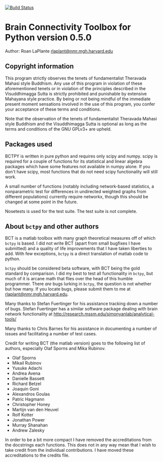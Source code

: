 [![Build Status](https://travis-ci.org/aestrivex/bctpy.svg?branch=master)](https://travis-ci.org/aestrivex/bctpy)

# Brain Connectivity Toolbox for Python version 0.5.0

Author: Roan LaPlante <rlaplant@nmr.mgh.harvard.edu>

## Copyright information

This program strictly observes the tenets of fundamentalist Theravada Mahasi 
style Buddhism.  Any use of this program in violation of these aforementioned 
tenets or in violation of the principles described in the Visuddhimagga Sutta 
is strictly prohibited and punishable by extensive Mahayana style practice.
By being or not being mindful of the immediate present moment sensations
involved in the use of this program, you confer your acceptance of these terms
and conditions.

Note that the observation of the tenets of fundamentalist Theravada Mahasi
style Buddhism and the Visuddhimagga Sutta is optional as long as the terms and
conditions of the GNU GPLv3+ are upheld.

## Packages used

BCTPY is written in pure python and requires only scipy and numpy. scipy is 
required for a couple of functions for its statistical and linear algebra 
packages which have some features not available in numpy alone. If you don't
have scipy, most functions that do not need scipy functionality will still work.

A small number of functions (notably including network-based statistics, a
nonparametric test for differences in undirected weighted graphs from different
populations) currently require networkx, though this should be changed at some
point in the future.

Nosetests is used for the test suite. The test suite is not complete.

## About `bctpy` and other authors

BCT is a matlab toolbox with many graph theoretical measures off of which `bctpy`
is based.  I did not write BCT (apart from small bugfixes I have submitted)
and a quality of life improvements that I have taken liberties to add.
With few exceptions, `bctpy` is a direct translation of matlab code to python.

`bctpy` should be considered beta software, with BCT being the gold standard by 
comparison. I did my best to test all functionality in `bctpy`, but much of it is
arcane math that flies over the head of this humble programmer. There *are* 
bugs lurking in `bctpy`, the question is not whether but how many. If you locate 
bugs, please submit them to me at rlaplant@nmr.mgh.harvard.edu.

Many thanks to Stefan Fuertinger for his assistance tracking down a number of
bugs. Stefan Fuertinger has a similar software package dealing with brain
network functionality at http://research.mssm.edu/simonyanlab/analytical-tools/

Many thanks to Chris Barnes for his assistance in documenting a number of issues and facilitating a number of test cases.

Credit for writing BCT (the matlab version) goes to the following list of 
authors, especially Olaf Sporns and Mika Rubinov.

- Olaf Sporns
- Mikail Rubinov
- Yusuke Adachi
- Andrea Avena
- Danielle Bassett
- Richard Betzel
- Joaquin Goni
- Alexandros Goulas
- Patric Hagmann
- Christopher Honey
- Martijn van den Heuvel
- Rolf Kotter
- Jonathan Power
- Murray Shanahan
- Andrew Zalesky

In order to be a bit more compact I have removed the accreditations from the
docstrings each functions. This does not in any way mean that I wish to take
credit from the individual contributions. I have moved these accreditations
to the credits file.
